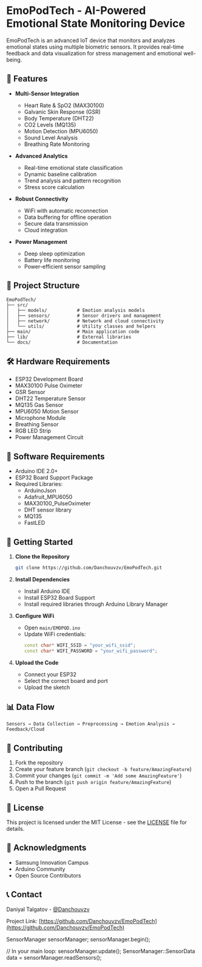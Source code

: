# EmoPodTech - AI-Powered Emotional State Monitoring Device

EmoPodTech is an advanced IoT device that monitors and analyzes emotional states using multiple biometric sensors. It provides real-time feedback and data visualization for stress management and emotional well-being.

## 🚀 Features

- **Multi-Sensor Integration**
  - Heart Rate & SpO2 (MAX30100)
  - Galvanic Skin Response (GSR)
  - Body Temperature (DHT22)
  - CO2 Levels (MQ135)
  - Motion Detection (MPU6050)
  - Sound Level Analysis
  - Breathing Rate Monitoring

- **Advanced Analytics**
  - Real-time emotional state classification
  - Dynamic baseline calibration
  - Trend analysis and pattern recognition
  - Stress score calculation

- **Robust Connectivity**
  - WiFi with automatic reconnection
  - Data buffering for offline operation
  - Secure data transmission
  - Cloud integration

- **Power Management**
  - Deep sleep optimization
  - Battery life monitoring
  - Power-efficient sensor sampling

## 📁 Project Structure

```
EmoPodTech/
├── src/
│   ├── models/           # Emotion analysis models
│   ├── sensors/          # Sensor drivers and management
│   ├── network/          # Network and cloud connectivity
│   └── utils/            # Utility classes and helpers
├── main/                 # Main application code
├── lib/                  # External libraries
└── docs/                 # Documentation
```

## 🛠️ Hardware Requirements

- ESP32 Development Board
- MAX30100 Pulse Oximeter
- GSR Sensor
- DHT22 Temperature Sensor
- MQ135 Gas Sensor
- MPU6050 Motion Sensor
- Microphone Module
- Breathing Sensor
- RGB LED Strip
- Power Management Circuit

## 🔧 Software Requirements

- Arduino IDE 2.0+
- ESP32 Board Support Package
- Required Libraries:
  - ArduinoJson
  - Adafruit_MPU6050
  - MAX30100_PulseOximeter
  - DHT sensor library
  - MQ135
  - FastLED

## 🚀 Getting Started

1. **Clone the Repository**
   ```bash
   git clone https://github.com/Danchouvzv/EmoPodTech.git
   ```

2. **Install Dependencies**
   - Install Arduino IDE
   - Install ESP32 Board Support
   - Install required libraries through Arduino Library Manager

3. **Configure WiFi**
   - Open `main/EMOPOD.ino`
   - Update WiFi credentials:
     ```cpp
     const char* WIFI_SSID = "your_wifi_ssid";
     const char* WIFI_PASSWORD = "your_wifi_password";
     ```

4. **Upload the Code**
   - Connect your ESP32
   - Select the correct board and port
   - Upload the sketch

## 📊 Data Flow

```
Sensors → Data Collection → Preprocessing → Emotion Analysis → Feedback/Cloud
```

## 🤝 Contributing

1. Fork the repository
2. Create your feature branch (`git checkout -b feature/AmazingFeature`)
3. Commit your changes (`git commit -m 'Add some AmazingFeature'`)
4. Push to the branch (`git push origin feature/AmazingFeature`)
5. Open a Pull Request

## 📝 License

This project is licensed under the MIT License - see the [LICENSE](LICENSE) file for details.

## 🙏 Acknowledgments

- Samsung Innovation Campus
- Arduino Community
- Open Source Contributors

## 📞 Contact

Daniyal Talgatov - [@Danchouvzv](https://github.com/Danchouvzv)

Project Link: [https://github.com/Danchouvzv/EmoPodTech](https://github.com/Danchouvzv/EmoPodTech)

SensorManager sensorManager;
sensorManager.begin();

// In your main loop:
sensorManager.update();
SensorManager::SensorData data = sensorManager.readSensors(); 
